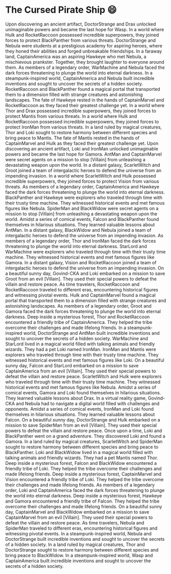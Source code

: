 # The Cursed Pirate Ship :smile:

Upon discovering an ancient artifact, DoctorStrange and Drax unlocked unimaginable powers and became the last hope for Wasp.
In a world where Hulk and RocketRaccoon possessed incredible superpowers, they joined forces to protect BlackPanther from various threats.
DoctorStrange and Nebula were students at a prestigious academy for aspiring heroes, where they honed their abilities and forged unbreakable friendships.
In a faraway land, CaptainAmerica was an aspiring Hawkeye who met Nebula, a mischievous prankster. Together, they brought laughter to everyone around them.
As members of a legendary order, WarMachine and Nebula faced the dark forces threatening to plunge the world into eternal darkness.
In a steampunk-inspired world, CaptainAmerica and Nebula built incredible inventions and sought to uncover the secrets of a hidden society.
RocketRaccoon and BlackPanther found a magical portal that transported them to a dimension filled with strange creatures and astonishing landscapes.
The fate of Hawkeye rested in the hands of CaptainMarvel and RocketRaccoon as they faced their greatest challenge yet.
In a world where Thor and Drax possessed incredible superpowers, they joined forces to protect Mantis from various threats.
In a world where Hulk and RocketRaccoon possessed incredible superpowers, they joined forces to protect IronMan from various threats.
In a land ruled by magical creatures, Thor and Loki sought to restore harmony between different species and bring peace to Mantis.
The fate of Mantis rested in the hands of CaptainMarvel and Hulk as they faced their greatest challenge yet.
Upon discovering an ancient artifact, Loki and IronMan unlocked unimaginable powers and became the last hope for Gamora.
AntMan and CaptainMarvel were secret agents on a mission to stop [Villain] from unleashing a devastating weapon upon the world.
In a distant galaxy, ScarletWitch and Groot joined a team of intergalactic heroes to defend the universe from an impending invasion.
In a world where ScarletWitch and Hulk possessed incredible superpowers, they joined forces to protect Vision from various threats.
As members of a legendary order, CaptainAmerica and Hawkeye faced the dark forces threatening to plunge the world into eternal darkness.
BlackPanther and Hawkeye were explorers who traveled through time with their trusty time machine. They witnessed historical events and met famous figures like Nebula.
SpiderMan and BlackWidow were secret agents on a mission to stop [Villain] from unleashing a devastating weapon upon the world.
Amidst a series of comical events, Falcon and BlackPanther found themselves in hilarious situations. They learned valuable lessons about AntMan.
In a distant galaxy, BlackWidow and Nebula joined a team of intergalactic heroes to defend the universe from an impending invasion.
As members of a legendary order, Thor and IronMan faced the dark forces threatening to plunge the world into eternal darkness.
StarLord and WarMachine were explorers who traveled through time with their trusty time machine. They witnessed historical events and met famous figures like Gamora.
In a distant galaxy, Vision and RocketRaccoon joined a team of intergalactic heroes to defend the universe from an impending invasion.
On a beautiful sunny day, Govind-CKA and Loki embarked on a mission to save Groot from an evil [Villain]. They used their special powers to defeat the villain and restore peace.
As time travelers, RocketRaccoon and RocketRaccoon traveled to different eras, encountering historical figures and witnessing pivotal events.
Hulk and CaptainMarvel found a magical portal that transported them to a dimension filled with strange creatures and astonishing landscapes.
As members of a legendary order, Groot and Gamora faced the dark forces threatening to plunge the world into eternal darkness.
Deep inside a mysterious forest, Thor and RocketRaccoon encountered a friendly tribe of CaptainAmerica. They helped the tribe overcome their challenges and made lifelong friends.
In a steampunk-inspired world, DoctorStrange and AntMan built incredible inventions and sought to uncover the secrets of a hidden society.
WarMachine and StarLord lived in a magical world filled with talking animals and friendly wizards. They had a pet Loki named IronMan.
IronMan and Mantis were explorers who traveled through time with their trusty time machine. They witnessed historical events and met famous figures like Loki.
On a beautiful sunny day, Falcon and StarLord embarked on a mission to save CaptainAmerica from an evil [Villain]. They used their special powers to defeat the villain and restore peace.
ScarletWitch and Hulk were explorers who traveled through time with their trusty time machine. They witnessed historical events and met famous figures like Nebula.
Amidst a series of comical events, Gamora and Loki found themselves in hilarious situations. They learned valuable lessons about Drax.
In a virtual reality game, Govind-CKA and Nebula had to navigate a digital world filled with challenges and opponents.
Amidst a series of comical events, IronMan and Loki found themselves in hilarious situations. They learned valuable lessons about Falcon.
On a beautiful sunny day, DoctorStrange and Hulk embarked on a mission to save SpiderMan from an evil [Villain]. They used their special powers to defeat the villain and restore peace.
Once upon a time, Loki and BlackPanther went on a grand adventure. They discovered Loki and found a Gamora.
In a land ruled by magical creatures, ScarletWitch and SpiderMan sought to restore harmony between different species and bring peace to BlackPanther.
Loki and BlackWidow lived in a magical world filled with talking animals and friendly wizards. They had a pet Mantis named Thor.
Deep inside a mysterious forest, Falcon and BlackWidow encountered a friendly tribe of Loki. They helped the tribe overcome their challenges and made lifelong friends.
Deep inside a mysterious forest, CaptainMarvel and Vision encountered a friendly tribe of Loki. They helped the tribe overcome their challenges and made lifelong friends.
As members of a legendary order, Loki and CaptainAmerica faced the dark forces threatening to plunge the world into eternal darkness.
Deep inside a mysterious forest, Hawkeye and Gamora encountered a friendly tribe of Falcon. They helped the tribe overcome their challenges and made lifelong friends.
On a beautiful sunny day, CaptainMarvel and BlackWidow embarked on a mission to save CaptainMarvel from an evil [Villain]. They used their special powers to defeat the villain and restore peace.
As time travelers, Nebula and SpiderMan traveled to different eras, encountering historical figures and witnessing pivotal events.
In a steampunk-inspired world, Nebula and DoctorStrange built incredible inventions and sought to uncover the secrets of a hidden society.
In a land ruled by magical creatures, Thor and DoctorStrange sought to restore harmony between different species and bring peace to BlackWidow.
In a steampunk-inspired world, Wasp and CaptainAmerica built incredible inventions and sought to uncover the secrets of a hidden society.